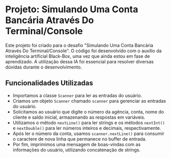 # Projeto: Simulando Uma Conta Bancária Através Do Terminal/Console

Este projeto foi criado para o desafio "Simulando Uma Conta Bancária Através Do Terminal/Console". O código foi desenvolvido com o auxílio da inteligência artificial Black-Box, uma vez que ainda estou em fase de aprendizado. A utilização dessa IA foi essencial para resolver diversas dúvidas durante o desenvolvimento.

## Funcionalidades Utilizadas

- Importamos a classe `Scanner` para ler as entradas do usuário.
- Criamos um objeto `Scanner` chamado `scanner` para gerenciar as entradas do usuário.
- Solicitamos ao usuário que digite o número da agência, conta, nome do cliente e saldo inicial, armazenando as respostas em variáveis.
- Utilizamos o método `nextLine()` para ler strings e os métodos `nextInt()` e `nextDouble()` para ler números inteiros e decimais, respectivamente.
- Após ler o número da conta, usamos `scanner.nextLine()` para consumir o caractere de nova linha que permanece no buffer de entrada.
- Por fim, imprimimos uma mensagem de boas-vindas com as informações do usuário, utilizando concatenação de strings.


